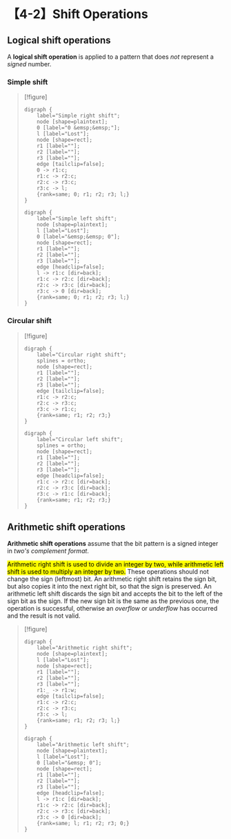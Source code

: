 # 【4-2】Shift Operations

## Logical shift operations

A **logical shift operation** is applied to a pattern that does *not* represent a *signed* number.

### Simple shift

> [!figure]
>
> ```graphviz
> digraph {
>     label="Simple right shift";
>     node [shape=plaintext];
>     0 [label="0 &emsp;&emsp;"];
>     l [label="Lost"];
>     node [shape=rect];
>     r1 [label=""];
>     r2 [label=""];
>     r3 [label=""];
>     edge [tailclip=false];
>     0 -> r1:c;
>     r1:c -> r2:c;
>     r2:c -> r3:c;
>     r3:c -> l;
>     {rank=same; 0; r1; r2; r3; l;}
> }
> ```
>
> ```graphviz
> digraph {
>     label="Simple left shift";
>     node [shape=plaintext];
>     l [label="Lost"];
>     0 [label="&emsp;&emsp; 0"];
>     node [shape=rect];
>     r1 [label=""];
>     r2 [label=""];
>     r3 [label=""];
>     edge [headclip=false];
>     l -> r1:c [dir=back];
>     r1:c -> r2:c [dir=back];
>     r2:c -> r3:c [dir=back];
>     r3:c -> 0 [dir=back];
>     {rank=same; 0; r1; r2; r3; l;}
> }
> ```

### Circular shift

> [!figure]
>
> ```graphviz
> digraph {
>     label="Circular right shift";
>     splines = ortho;
>     node [shape=rect];
>     r1 [label=""];
>     r2 [label=""];
>     r3 [label=""];
>     edge [tailclip=false];
>     r1:c -> r2:c;
>     r2:c -> r3:c;
>     r3:c -> r1:c;
>     {rank=same; r1; r2; r3;}
> }
> ```
>
> ```graphviz
> digraph {
>     label="Circular left shift";
>     splines = ortho;
>     node [shape=rect];
>     r1 [label=""];
>     r2 [label=""];
>     r3 [label=""];
>     edge [headclip=false];
>     r1:c -> r2:c [dir=back];
>     r2:c -> r3:c [dir=back];
>     r3:c -> r1:c [dir=back];
>     {rank=same; r1; r2; r3;}
> }
> ```

## Arithmetic shift operations

**Arithmetic shift operations** assume that the bit pattern is a signed integer in *two's complement format*.

<mark>Arithmetic right shift is used to divide an integer by two, while arithmetic left shift is used to multiply an integer by two.</mark> These operations should not change the sign (leftmost) bit. An arithmetic right shift retains the sign bit, but also copies it into the next right bit, so that the sign is preserved. An arithmetic left shift discards the sign bit and accepts the bit to the left of the sign bit as the sign. If the new sign bit is the same as the previous one, the operation is successful, otherwise an *overflow* or *underflow* has occurred and the result is not valid.

> [!figure]
>
> ```graphviz
> digraph {
>     label="Arithmetic right shift";
>     node [shape=plaintext];
>     l [label="Lost"];
>     node [shape=rect];
>     r1 [label=""];
>     r2 [label=""];
>     r3 [label=""];
>     r1:_ -> r1:w;
>     edge [tailclip=false];
>     r1:c -> r2:c;
>     r2:c -> r3:c;
>     r3:c -> l;
>     {rank=same; r1; r2; r3; l;}
> }
> ```
>
> ```graphviz
> digraph {
>     label="Arithmetic left shift";
>     node [shape=plaintext];
>     l [label="Lost"];
>     0 [label="&emsp; 0"];
>     node [shape=rect];
>     r1 [label=""];
>     r2 [label=""];
>     r3 [label=""];
>     edge [headclip=false];
>     l -> r1:c [dir=back];
>     r1:c -> r2:c [dir=back];
>     r2:c -> r3:c [dir=back];
>     r3:c -> 0 [dir=back];
>     {rank=same; l; r1; r2; r3; 0;}
> }
> ```
